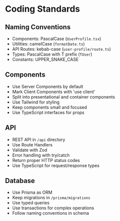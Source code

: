 # Coding Standards

## Naming Conventions
- Components: PascalCase (`UserProfile.tsx`)
- Utilities: camelCase (`formatDate.ts`)
- API Routes: kebab-case (`user-profile/route.ts`)
- Types: PascalCase with T prefix (`TUser`)
- Constants: UPPER_SNAKE_CASE

## Components
- Use Server Components by default
- Mark Client Components with 'use client'
- Split into presentational and container components
- Use Tailwind for styling
- Keep components small and focused
- Use TypeScript interfaces for props

## API
- REST API in `/api` directory
- Use Route Handlers
- Validate with Zod
- Error handling with try/catch
- Return proper HTTP status codes
- Use TypeScript for request/response types

## Database
- Use Prisma as ORM
- Keep migrations in `/prisma/migrations`
- Use typed queries
- Use transactions for complex operations
- Follow naming conventions in schema 